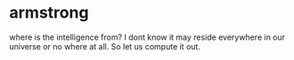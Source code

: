 # armstrong
where is the intelligence from? I dont know it may reside everywhere in our universe or no where at all. So let us compute it out.

